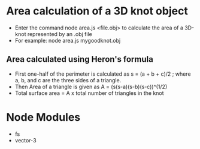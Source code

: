 # Area calculation of a 3D knot object
* Enter the command node area.js <file.obj> to calculate the area of a 3D-knot represented by an .obj file
* For example: node area.js mygoodknot.obj

## Area calculated using Heron's formula
* First one-half of the perimeter is calculated as s = (a + b + c)/2 ; where a, b, and c are the three sides of a triangle.
* Then Area of a triangle is given as A = (s(s-a)(s-b)(s-c))^(1/2)
* Total surface area = A x total number of triangles in the knot

# Node Modules
* fs
* vector-3

